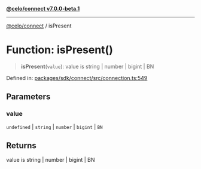 [**@celo/connect v7.0.0-beta.1**](../README.md)

***

[@celo/connect](../globals.md) / isPresent

# Function: isPresent()

> **isPresent**(`value`): value is string \| number \| bigint \| BN

Defined in: [packages/sdk/connect/src/connection.ts:549](https://github.com/celo-org/developer-tooling/blob/master/packages/sdk/connect/src/connection.ts#L549)

## Parameters

### value

`undefined` | `string` | `number` | `bigint` | `BN`

## Returns

value is string \| number \| bigint \| BN

